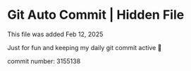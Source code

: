# Git Auto Commit | Hidden File

This file was added Feb 12, 2025

Just for fun and keeping my daily git commit active 🤪

commit number: 3155138
